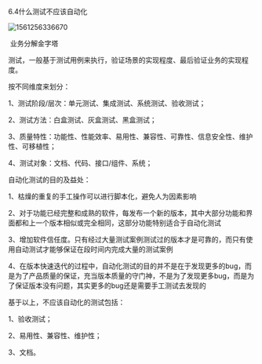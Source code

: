 6.4什么测试不应该自动化



![1561256336670](C:\Users\gc.zhou\AppData\Roaming\Typora\typora-user-images\1561256336670.png)

​															业务分解金字塔

测试，一般基于测试用例来执行，验证场景的实现程度、最后验证业务的实现程度。

按不同维度来划分：

1、测试阶段/层次：单元测试、集成测试、系统测试、验收测试；

2、测试方法：白盒测试、灰盒测试、黑盒测试；

3、质量特性：功能性、性能效率、易用性、兼容性、可靠性、信息安全性、维护性、可移植性；

4、测试对象：文档、代码、接口/组件、系统；

自动化测试的目的及益处：

1、枯燥的重复的手工操作可以进行脚本化，避免人为因素影响

2、对于功能已经完整和成熟的软件，每发布一个新的版本，其中大部分功能和界面都和上一个版本相似或完全相同，这部分功能特别适合于自动化测试

3、增加软件信任度。只有经过大量测试案例测试过的版本才是可靠的，而只有使用自动测试才能够保证在段时间内完成大量的测试案例

4、在版本快速迭代的过程中，自动化测试的目的并不是在于发现更多的bug，而是为了产品质量的保证，充当版本质量的守门神，不是为了发现更多bug，而是为了保证版本没有问题，其实更多的bug还是需要手工测试去发现的

基于以上，不应该自动化的测试包括：

1、验收测试；

2、易用性、兼容性、维护性；

3、文档。

